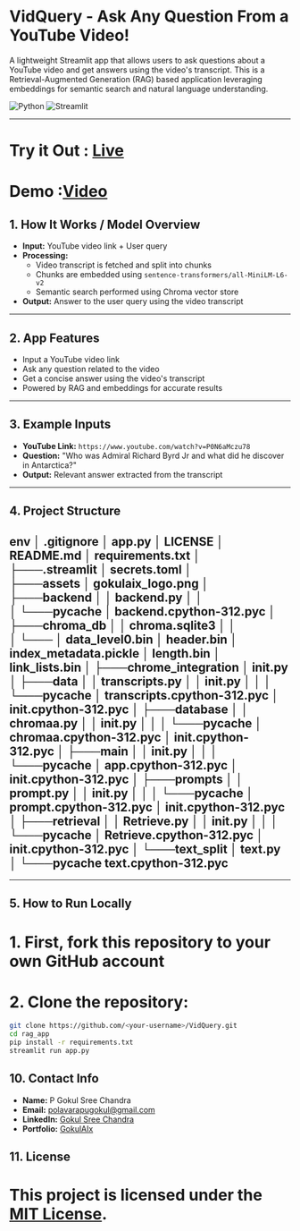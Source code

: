 # VidQuery - Ask Any Question From a YouTube Video!

A lightweight Streamlit app that allows users to ask questions about a YouTube video and get answers using the video's transcript. This is a Retrieval-Augmented Generation (RAG) based application leveraging embeddings for semantic search and natural language understanding.

![Python](https://img.shields.io/badge/Python-3.10+-blue?logo=python)
![Streamlit](https://img.shields.io/badge/Built%20With-Streamlit-red?logo=streamlit)

---
# Try it Out : [Live](https://gokulaix-vidquery.streamlit.app/)
# Demo :[Video](https://www.linkedin.com/posts/gokulsreechandra_didnt-understand-the-youtube-video-activity-7365233746779779072-tm-f?utm_source=share&utm_medium=member_desktop&rcm=ACoAAEQzHNkB2PIAH-P1v97NVdlEhwMEHXm2da4)
## 1. How It Works / Model Overview

- **Input:** YouTube video link + User query  
- **Processing:** 
  - Video transcript is fetched and split into chunks
  - Chunks are embedded using `sentence-transformers/all-MiniLM-L6-v2`
  - Semantic search performed using Chroma vector store
- **Output:** Answer to the user query using the video transcript  

---

## 2. App Features

- Input a YouTube video link
- Ask any question related to the video
- Get a concise answer using the video's transcript
- Powered by RAG and embeddings for accurate results

---

## 3. Example Inputs

- **YouTube Link:** `https://www.youtube.com/watch?v=P0N6aMczu78`  
- **Question:** "Who was Admiral Richard Byrd Jr and what did he discover in Antarctica?"  
- **Output:** Relevant answer extracted from the transcript

---

## 4. Project Structure

env
│   .gitignore
│   app.py
│   LICENSE
│   README.md
│   requirements.txt
│   
├───.streamlit
│       secrets.toml
│       
├───assets
│       gokulaix_logo.png
│       
├───backend
│   │   backend.py
│   │   
│   └───__pycache__
│           backend.cpython-312.pyc
│
├───chroma_db
│   │   chroma.sqlite3
│   │   
│   └───
│           data_level0.bin
│           header.bin
│           index_metadata.pickle
│           length.bin
│           link_lists.bin
│
├───chrome_integration
│       __init__.py
│
├───data
│   │   transcripts.py
│   │   __init__.py
│   │
│   └───__pycache__
│           transcripts.cpython-312.pyc
│           __init__.cpython-312.pyc
│
├───database
│   │   chromaa.py
│   │   __init__.py
│   │
│   └───__pycache__
│           chromaa.cpython-312.pyc
│           __init__.cpython-312.pyc
│
├───main
│   │   __init__.py
│   │
│   └───__pycache__
│           app.cpython-312.pyc
│           __init__.cpython-312.pyc
│
├───prompts
│   │   prompt.py
│   │   __init__.py
│   │
│   └───__pycache__
│           prompt.cpython-312.pyc
│           __init__.cpython-312.pyc
│
├───retrieval
│   │   Retrieve.py
│   │   __init__.py
│   │
│   └───__pycache__
│           Retrieve.cpython-312.pyc
│           __init__.cpython-312.pyc
│
└───text_split
    │   text.py
    │
    └───__pycache__
            text.cpython-312.pyc
---


---

## 5. How to Run Locally
# 1. First, fork this repository to your own GitHub account
# 2. Clone the repository:


```bash
git clone https://github.com/<your-username>/VidQuery.git
cd rag_app
pip install -r requirements.txt
streamlit run app.py
```


## 10. Contact Info

- **Name:** P Gokul Sree Chandra  
- **Email:** polavarapugokul@gmail.com  
- **LinkedIn:** [Gokul Sree Chandra](https://www.linkedin.com/in/gokulsreechandra/)  
- **Portfolio:** [GokulAIx](https://soft-truffle-eada3e.netlify.app/)

## 11. License
# This project is licensed under the [MIT License](LICENSE).
